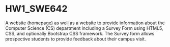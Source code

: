 # HW1_SWE642
A website (homepage) as well as a website to provide information about the Computer Science (CS) department including a Survey Form using HTML5, CSS, and optionally Bootstrap CSS framework. The Survey form allows prospective students to provide feedback about their campus visit. 
